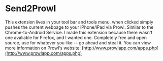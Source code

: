 Send2Prowl
==========

This extension lives in your tool bar and tools menu, when clicked simply pushes the current webpage to your iPhone/iPad via Prowl. Similar to the Chrome-to-Android Service. I made this extension because there wasn't one avaliable for Firefox, and I wanted one. Completely free and open source, use for whatever you like -- go ahead and steal it. You can view more information on Prowl's website: [http://www.prowlapp.com/apps.php](http://www.prowlapp.com/apps.php)
